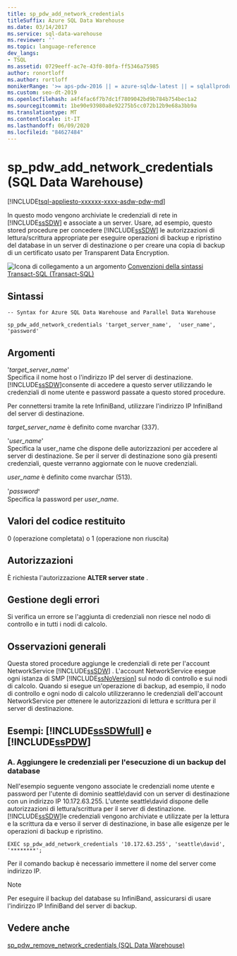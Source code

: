 ```yaml
---
title: sp_pdw_add_network_credentials
titleSuffix: Azure SQL Data Warehouse
ms.date: 03/14/2017
ms.service: sql-data-warehouse
ms.reviewer: ''
ms.topic: language-reference
dev_langs:
- TSQL
ms.assetid: 0729eeff-ac7e-43f0-80fa-ff5346a75985
author: ronortloff
ms.author: rortloff
monikerRange: '>= aps-pdw-2016 || = azure-sqldw-latest || = sqlallproducts-allversions'
ms.custom: seo-dt-2019
ms.openlocfilehash: a4f4fac6f7b7dc1f7809042bd9b784b754bec1a2
ms.sourcegitcommit: 1be90e93980a8e92275b5cc072b12b9e68a3bb9a
ms.translationtype: MT
ms.contentlocale: it-IT
ms.lasthandoff: 06/09/2020
ms.locfileid: "84627484"
---
```

# <a name="sp_pdw_add_network_credentials-sql-data-warehouse"></a>sp_pdw_add_network_credentials (SQL Data Warehouse)
[!INCLUDE[tsql-appliesto-xxxxxx-xxxx-asdw-pdw-md](../../includes/tsql-appliesto-xxxxxx-xxxx-asdw-pdw-md.md)]

  In questo modo vengono archiviate le credenziali di rete in [!INCLUDE[ssSDW](../../includes/sssdw-md.md)] e associate a un server. Usare, ad esempio, questo stored procedure per concedere [!INCLUDE[ssSDW](../../includes/sssdw-md.md)] le autorizzazioni di lettura/scrittura appropriate per eseguire operazioni di backup e ripristino del database in un server di destinazione o per creare una copia di backup di un certificato usato per Transparent Data Encryption.  
  
 ![Icona di collegamento a un argomento](../../database-engine/configure-windows/media/topic-link.gif "Icona di collegamento a un argomento") [Convenzioni della sintassi Transact-SQL &#40;Transact-SQL&#41;](../../t-sql/language-elements/transact-sql-syntax-conventions-transact-sql.md)  
  
## <a name="syntax"></a>Sintassi  
  
```  
-- Syntax for Azure SQL Data Warehouse and Parallel Data Warehouse  
  
sp_pdw_add_network_credentials 'target_server_name',  'user_name', ꞌpasswordꞌ  
```  
  
## <a name="arguments"></a>Argomenti  
 '*target_server_name*'  
 Specifica il nome host o l'indirizzo IP del server di destinazione. [!INCLUDE[ssSDW](../../includes/sssdw-md.md)]consente di accedere a questo server utilizzando le credenziali di nome utente e password passate a questo stored procedure.  
  
 Per connettersi tramite la rete InfiniBand, utilizzare l'indirizzo IP InfiniBand del server di destinazione.  
  
 *target_server_name* è definito come nvarchar (337).  
  
 '*user_name*'  
 Specifica la user_name che dispone delle autorizzazioni per accedere al server di destinazione. Se per il server di destinazione sono già presenti credenziali, queste verranno aggiornate con le nuove credenziali.  
  
 *user_name* è definito come nvarchar (513).  
  
 '*password*ꞌ  
 Specifica la password per *user_name*.  
  
## <a name="return-code-values"></a>Valori del codice restituito  
 0 (operazione completata) o 1 (operazione non riuscita)  
  
## <a name="permissions"></a>Autorizzazioni  
 È richiesta l'autorizzazione **ALTER server state** .  
  
## <a name="error-handling"></a>Gestione degli errori  
 Si verifica un errore se l'aggiunta di credenziali non riesce nel nodo di controllo e in tutti i nodi di calcolo.  
  
## <a name="general-remarks"></a>Osservazioni generali  
 Questa stored procedure aggiunge le credenziali di rete per l'account NetworkService [!INCLUDE[ssSDW](../../includes/sssdw-md.md)] . L'account NetworkService esegue ogni istanza di SMP [!INCLUDE[ssNoVersion](../../includes/ssnoversion-md.md)] sul nodo di controllo e sui nodi di calcolo. Quando si esegue un'operazione di backup, ad esempio, il nodo di controllo e ogni nodo di calcolo utilizzeranno le credenziali dell'account NetworkService per ottenere le autorizzazioni di lettura e scrittura per il server di destinazione.  
  
## <a name="examples-sssdwfull-and-sspdw"></a>Esempi: [!INCLUDE[ssSDWfull](../../includes/sssdwfull-md.md)] e [!INCLUDE[ssPDW](../../includes/sspdw-md.md)]  
  
### <a name="a-add-credentials-for-performing-a-database-backup"></a>A. Aggiungere le credenziali per l'esecuzione di un backup del database  
 Nell'esempio seguente vengono associate le credenziali nome utente e password per l'utente di dominio seattle\david con un server di destinazione con un indirizzo IP 10.172.63.255. L'utente seattle\david dispone delle autorizzazioni di lettura/scrittura per il server di destinazione. [!INCLUDE[ssSDW](../../includes/sssdw-md.md)]le credenziali vengono archiviate e utilizzate per la lettura e la scrittura da e verso il server di destinazione, in base alle esigenze per le operazioni di backup e ripristino.  
  
```  
EXEC sp_pdw_add_network_credentials '10.172.63.255', 'seattle\david', '********';  
```  
  
 Per il comando backup è necessario immettere il nome del server come indirizzo IP.  
  
> [!NOTE]  
>  Per eseguire il backup del database su InfiniBand, assicurarsi di usare l'indirizzo IP InfiniBand del server di backup.  
  
## <a name="see-also"></a>Vedere anche  
 [sp_pdw_remove_network_credentials &#40;SQL Data Warehouse&#41;](../../relational-databases/system-stored-procedures/sp-pdw-remove-network-credentials-sql-data-warehouse.md)  
  
  

